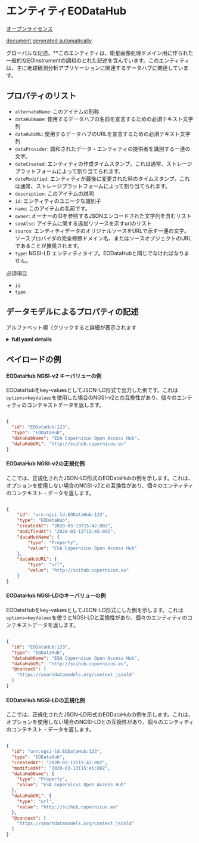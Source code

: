 エンティティEODataHub  
===============  
[オープンライセンス](https://github.com/smart-data-models//dataModel.SatelliteImagery/blob/master/EODataHub/LICENSE.md)  
[document generated automatically](https://docs.google.com/presentation/d/e/2PACX-1vTs-Ng5dIAwkg91oTTUdt8ua7woBXhPnwavZ0FxgR8BsAI_Ek3C5q97Nd94HS8KhP-r_quD4H0fgyt3/pub?start=false&loop=false&delayms=3000#slide=id.gb715ace035_0_60)  
グローバルな記述。**このエンティティは、衛星画像処理ドメイン用に作られた一般的なEOInstrumentの調和のとれた記述を含んでいます。このエンティティは、主に地球観測分析アプリケーションに関連するデータハブに関連しています。  

## プロパティのリスト  

- `alternateName`: このアイテムの別称  - `dataHubName`: 使用するデータハブの名前を宣言するための必須テキスト文字列  - `dataHubURL`: 使用するデータハブのURLを宣言するための必須テキスト文字列  - `dataProvider`: 調和されたデータ・エンティティの提供者を識別する一連の文字。  - `dateCreated`: エンティティの作成タイムスタンプ。これは通常、ストレージプラットフォームによって割り当てられます。  - `dateModified`: エンティティが最後に変更された時のタイムスタンプ。これは通常、ストレージプラットフォームによって割り当てられます。  - `description`: このアイテムの説明  - `id`: エンティティのユニークな識別子  - `name`: このアイテムの名前です。  - `owner`: オーナーのIDを参照するJSONエンコードされた文字列を含むリスト  - `seeAlso`: アイテムに関する追加リソースを示すuriのリスト  - `source`: エンティティデータのオリジナルソースをURLで示す一連の文字。ソースプロバイダの完全修飾ドメイン名、またはソースオブジェクトのURLであることが推奨されます。  - `type`: NGSI-LD エンティティタイプ。EODataHubと同じでなければなりません。    
必須項目  
- `id`  - `type`  ## データモデルによるプロパティの記述  
アルファベット順（クリックすると詳細が表示されます  
<details><summary><strong>full yaml details</strong></summary>    
```yaml  
EODataHub:    
  description: 'This entity contains a harmonised description of a generic EOInstrument made for the Satellite Imagerry domain. This entity is primarily associated with the data hub related to Earth Observation Analysis applications.'    
  properties:    
    alternateName:    
      description: 'An alternative name for this item'    
      type: string    
      x-ngsi:    
        type: Property    
    dataHubName:    
      description: 'A mandatory text string used to declare the name of the used data hub'    
      type: string    
      x-ngsi:    
        model: https://schema.org/Text    
        type: Property    
    dataHubURL:    
      description: 'A mandatory text string used to declare the url of the used data hub'    
      type: string    
      x-ngsi:    
        model: https://schema.org/url    
        type: Property    
    dataProvider:    
      description: 'A sequence of characters identifying the provider of the harmonised data entity.'    
      type: string    
      x-ngsi:    
        type: Property    
    dateCreated:    
      description: 'Entity creation timestamp. This will usually be allocated by the storage platform.'    
      format: date-time    
      type: string    
      x-ngsi:    
        type: Property    
    dateModified:    
      description: 'Timestamp of the last modification of the entity. This will usually be allocated by the storage platform.'    
      format: date-time    
      type: string    
      x-ngsi:    
        type: Property    
    description:    
      description: 'A description of this item'    
      type: string    
      x-ngsi:    
        type: Property    
    id:    
      anyOf: &eodatahub_-_properties_-_owner_-_items_-_anyof    
        - description: 'Property. Identifier format of any NGSI entity'    
          maxLength: 256    
          minLength: 1    
          pattern: ^[\w\-\.\{\}\$\+\*\[\]`|~^@!,:\\]+$    
          type: string    
        - description: 'Property. Identifier format of any NGSI entity'    
          format: uri    
          type: string    
      description: 'Unique identifier of the entity'    
      x-ngsi:    
        type: Property    
    name:    
      description: 'The name of this item.'    
      type: string    
      x-ngsi:    
        type: Property    
    owner:    
      description: 'A List containing a JSON encoded sequence of characters referencing the unique Ids of the owner(s)'    
      items:    
        anyOf: *eodatahub_-_properties_-_owner_-_items_-_anyof    
        description: 'Property. Unique identifier of the entity'    
      type: array    
      x-ngsi:    
        type: Property    
    seeAlso:    
      description: 'list of uri pointing to additional resources about the item'    
      oneOf:    
        - items:    
            format: uri    
            type: string    
          minItems: 1    
          type: array    
        - format: uri    
          type: string    
      x-ngsi:    
        type: Property    
    source:    
      description: 'A sequence of characters giving the original source of the entity data as a URL. Recommended to be the fully qualified domain name of the source provider, or the URL to the source object.'    
      type: string    
      x-ngsi:    
        type: Property    
    type:    
      description: 'NGSI-LD Entity Type. It must be equal to EODataHub.'    
      enum:    
        - EODataHub    
      type: string    
      x-ngsi:    
        type: Property    
  required:    
    - id    
    - type    
  type: object    
```  
</details>    
## ペイロードの例  
#### EODataHub NGSI-v2 キーバリューの例  
EODataHubをkey-valuesとしてJSON-LD形式で出力した例です。これは`options=keyValues`を使用した場合のNGSI-v2との互換性があり、個々のエンティティのコンテキストデータを返します。  
```json  
{  
  "id": "EODataHub:123",  
  "type": "EODataHub",  
  "dataHubName": "ESA Copernicus Open Access Hub",  
  "dataHubURL": "http://scihub.copernicus.eu"  
}  
```  
#### EODataHub NGSI-v2の正規化例  
ここでは、正規化されたJSON-LD形式のEODataHubの例を示します。これは、オプションを使用しない場合のNGSI-v2との互換性があり、個々のエンティティのコンテキスト・データを返します。  
```json  
{  
    "id": "urn:ngsi-ld:EODataHub:123",  
    "type": "EODataHub",  
    "createdAt": "2020-03-13T15:42:00Z",  
    "modifiedAt": "2020-03-13T15:45:00Z",  
    "dataHubName": {  
        "type": "Property",  
        "value": "ESA Copernicus Open Access Hub"  
    },  
    "dataHubURL": {  
        "type": "url",  
        "value": "http://scihub.copernicus.eu"  
    }  
}  
```  
#### EODataHub NGSI-LDのキーバリューの例  
EODataHubをkey-valuesとしてJSON-LD形式にした例を示します。これは`options=keyValues`を使うとNGSI-LDと互換性があり、個々のエンティティのコンテキストデータを返します。  
```json  
{  
  "id": "EODataHub:123",  
  "type": "EODataHub",  
  "dataHubName": "ESA Copernicus Open Access Hub",  
  "dataHubURL": "http://scihub.copernicus.eu",  
  "@context": [  
    "https://smartdatamodels.org/context.jsonld"  
  ]  
}  
```  
#### EODataHub NGSI-LDの正規化例  
ここでは、正規化されたJSON-LD形式のEODataHubの例を示します。これは、オプションを使用しない場合のNGSI-LDとの互換性があり、個々のエンティティのコンテキスト・データを返します。  
```json  
{  
  "id": "urn:ngsi-ld:EODataHub:123",  
  "type": "EODataHub",  
  "createdAt": "2020-03-13T15:42:00Z",  
  "modifiedAt": "2020-03-13T15:45:00Z",  
  "dataHubName": {  
    "type": "Property",  
    "value": "ESA Copernicus Open Access Hub"  
  },  
  "dataHubURL": {  
    "type": "url",  
    "value": "http://scihub.copernicus.eu"  
  },  
  "@context": [  
    "https://smartdatamodels.org/context.jsonld"  
  ]  
}  
```  
